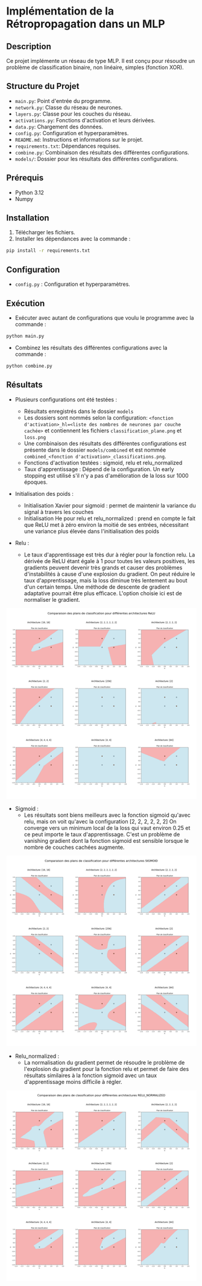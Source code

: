 # Implémentation de la Rétropropagation dans un MLP

## Description

Ce projet implémente un réseau de type MLP. Il est conçu pour résoudre un problème de classification binaire, non linéaire, simples (fonction XOR).

## Structure du Projet

- `main.py`: Point d'entrée du programme.
- `network.py`: Classe du réseau de neurones.
- `layers.py`: Classe pour les couches du réseau.
- `activations.py`: Fonctions d'activation et leurs dérivées.
- `data.py`: Chargement des données.
- `config.py`: Configuration et hyperparamètres.
- `README.md`: Instructions et informations sur le projet.
- `requirements.txt`: Dépendances requises.
- `combine.py`: Combinaison des résultats des différentes configurations.
- `models/`: Dossier pour les résultats des différentes configurations.

## Prérequis

- Python 3.12
- Numpy

## Installation

1. Télécharger les fichiers.
2. Installer les dépendances avec la commande :

```bash
pip install -r requirements.txt
```

## Configuration

- `config.py` : Configuration et hyperparamètres.

## Exécution

- Exécuter avec autant de configurations que voulu le programme avec la commande :
```bash
python main.py
```
- Combinez les résultats des différentes configurations avec la commande :
```bash
python combine.py
```

## Résultats

- Plusieurs configurations ont été testées :
    - Résultats enregistrés dans le dossier `models`
    - Les dossiers sont nommés selon la configuration: `<fonction d'activation>_hl=<liste des nombres de neurones par couche cachée>` et contiennent les fichiers `classification_plane.png` et `loss.png`
    - Une combinaison des résultats des différentes configurations est présente dans le dossier `models/combined` et est nommée `combined_<fonction d'activation>_classifications.png`.
    - Fonctions d'activation testées : sigmoid, relu et relu_normalized
    - Taux d'apprentissage : Dépend de la configuration. Un early stopping est utilisé s'il n'y a pas d'amélioration de la loss sur 1000 époques.

- Initialisation des poids :
    - Initialisation Xavier pour sigmoid : permet de maintenir la variance du signal à travers les couches
    - Initialisation He pour relu et relu_normalized : prend en compte le fait que ReLU met à zéro environ la moitié de ses entrées, nécessitant une variance plus élevée dans l'initialisation des poids

- Relu :
    - Le taux d'apprentissage est très dur à régler pour la fonction relu. La dérivée de ReLU étant égale à 1 pour toutes les valeurs positives, les gradients peuvent devenir très grands et causer des problèmes d'instabilités à cause d'une explosion du gradient. On peut réduire le taux d'apprentissage, mais la loss diminue très lentement au bout d'un certain temps. Une méthode de descente de gradient adaptative pourrait être plus efficace. L'option choisie ici est de normaliser le gradient.

![Plans de classification ReLU](models/combined_relu_classifications.png)

- Sigmoid :
    - Les résultats sont biens meilleurs avec la fonction sigmoid qu'avec relu, mais on voit qu'avec la configuration [2, 2, 2, 2, 2, 2] On converge vers un minimum local de la loss qui vaut environ 0.25 et ce peut importe le taux d'apprentissage. C'est un problème de vanishing gradient dont la fonction sigmoid est sensible lorsque le nombre de couches cachées augmente.

![Plans de classification Sigmoid](models/combined_sigmoid_classifications.png)

- Relu_normalized :
    - La normalisation du gradient permet de résoudre le problème de l'explosion du gradient pour la fonction relu et permet de faire des résultats similaires à la fonction sigmoid avec un taux d'apprentissage moins difficile à régler.

![Plans de classification Relu_normalized](models/combined_relu_normalized_classifications.png)
